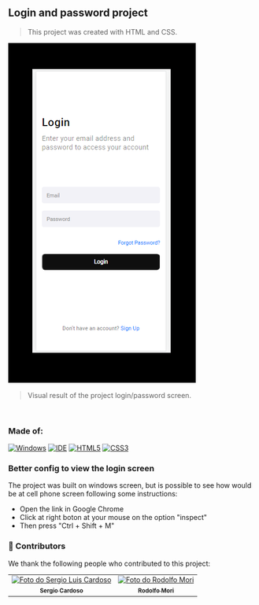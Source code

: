 ## Login and password project

> This project was created with HTML and CSS.

<!---Esses são exemplos. Veja https://shields.io para outras pessoas ou para personalizar este conjunto de escudos. Você pode querer incluir dependências, status do projeto e informações de licença aqui--->



<img src="/screen-login.png" alt="exemplo imagem">


> Visual result of the project login/password screen.

<br>

### Made of:
[![Windows](https://img.shields.io/badge/Windows-0078D6?style=for-the-badge&logo=windows&logoColor=white)](https://www.microsoft.com/pt-br/windows/get-windows-10)
[![IDE](https://img.shields.io/badge/Visual_studio_code-0078D4?style=for-the-badge&logo=visual%20studio%20code&logoColor=white)](https://code.visualstudio.com/)
[![HTML5](https://img.shields.io/badge/HTML5-E34F26?style=for-the-badge&logo=html5&logoColor=white)](https://developer.mozilla.org/pt-BR/docs/Web/HTML)
[![CSS3](https://img.shields.io/badge/CSS3-1572B6?style=for-the-badge&logo=css3&logoColor=white)](https://developer.mozilla.org/pt-BR/docs/Web/CSS)


### Better config to view the login screen

The project was built on windows screen, but is possible to see how would be at cell phone screen following some instructions:

- Open the link in Google Chrome
- Click at right boton at your mouse on the option "inspect"
- Then press "Ctrl + Shift + M"

### 🤝 Contributors

We thank the following people who contributed to this project:

<table>
  <tr>
    <td align="center">
      <a href="#">
        <img src="https://avatars3.githubusercontent.com/u/31936044" width="100px;" alt="Foto do Sergio Luis Cardoso"/><br>
        <sub>
          <b>Sergio Cardoso</b>
        </sub>
      </a>
    </td>
     <td align="center">
      <a href="#">
        <img src="https://avatars.githubusercontent.com/u/47903440?v=4" width="100px;" alt="Foto do Rodolfo Mori"/><br>
        <sub>
          <b>Rodolfo Mori</b>
        </sub>
      </a>
    </td>
  </tr>
</table>

